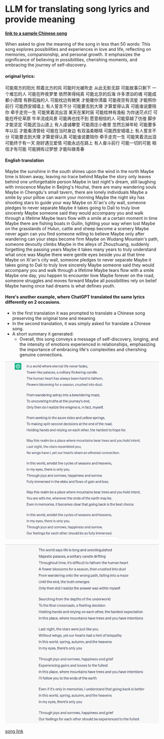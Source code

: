 # LLM for translating song lyrics and provide meaning

#### [link to a sample Chinese song](https://www.youtube.com/watch?v=sedn8HYufeg&list=RDb1jiuT1H1fI&index=3)
When asked to give the meaning of the song in less than 50 words: This song explores possibilities and experiences in love and life, reflecting on memories, companionship, and personal growth. It emphasizes the significance of believing in possibilities, cherishing moments, and embracing the journey of self-discovery.

#### original lyrics: 
可能南方的阳光 照着北方的风
可能时光被吹走 从此无影无踪
可能故事只剩下 一个难忘的人
可能在昨夜梦里 依然笑得纯真
可能北京的后海 许多漂泊的魂
可能成都小酒馆 有群孤独的人
可能枕边有微笑 才能暖你清晨
可能夜空有流星 才能照你前行
可能西安城墙上 有人誓言不分
可能要去到大理 才算爱得认真
可能谁说要陪你 牵手走完一生
可能笑着流出泪 某天在某时辰
可能桂林有渔船 为你迷茫点灯
可能在呼伦草原 牛羊流成风景
可能再也找不到 愿意相信的人
可能穿越了彷徨 脚步才能坚定
可能武当山道上 有人虔诚攀登
可能周庄小巷里 忽然忘掉年轮
可能要多年以后 才能看清曾经
可能在当时身边 有双温柔眼晴
可能西安城墙上 有人誓言不分
可能要去到大理 才算爱得认真
可能谁说要陪你 牵手走完一生
可能笑着流出泪
可能终于有一天 刚好遇见爱情
可能永远在路上 有人奋斗前行
可能一切的可能 相信才有可能
可能拥有过梦想 才能叫做青春

#### English translation
Maybe the sunshine in the south shines upon the wind in the north
Maybe time is blown away, leaving no trace behind
Maybe the story only leaves behind one unforgettable person
Maybe in last night's dream, still laughing with innocence
Maybe in Beijing's Houhai, there are many wandering souls
Maybe in Chengdu's small tavern, there are lonely individuals
Maybe a smile by your pillow can warm your morning
Maybe the night sky has shooting stars to guide your way
Maybe on Xi'an's city wall, someone pledges to never separate
Maybe it takes going to Dali to truly love sincerely
Maybe someone said they would accompany you and walk through a lifetime
Maybe tears flow with a smile at a certain moment in time
Maybe there are fishing boats in Guilin, lighting your way when lost
Maybe on the grasslands of Hulun, cattle and sheep become a scenery
Maybe never again can you find someone willing to believe
Maybe only after wandering can your steps become firm
Maybe on Wudang Mountain's path, someone devoutly climbs
Maybe in the alleys of Zhouzhuang, suddenly forgetting the passing years
Maybe it takes many years to truly understand what once was
Maybe there were gentle eyes beside you at that time
Maybe on Xi'an's city wall, someone pledges to never separate
Maybe it takes going to Dali to truly love sincerely
Maybe someone said they would accompany you and walk through a lifetime
Maybe tears flow with a smile
Maybe one day, you happen to encounter love
Maybe forever on the road, someone struggles and moves forward
Maybe all possibilities rely on belief
Maybe having once had dreams is what defines youth.


#### Here's another example, where ChatGPT translated the same lyrics differently on 2 occasions. 
- In the first translation it was prompted to translate a Chinese song preserving the original tone and meaning
- In the second translation, it was simply asked for translate a Chinese song.
- A short summary it generated: 
  - Overall, this song conveys a message of self-discovery, longing, and the intensity of emotions experienced in relationships, emphasizing the importance of embracing life's complexities and cherishing genuine connections.

![first translation](https://github.com/happinessbaby/SongLyrics/blob/main/images/%E5%B1%B1%E6%9C%89%E6%9C%A8%E5%85%AEv1.png)

![second translation](https://github.com/happinessbaby/SongLyrics/blob/main/images/%E5%B1%B1%E6%9C%89%E6%9C%A8%E5%85%AEv2.png)

[song link](https://www.youtube.com/watch?v=U-BU9OSbpnE)

